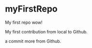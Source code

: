 # myFirstRepo
My first repo wow!

My first contribution from local to Github.

a commit more from Github.
